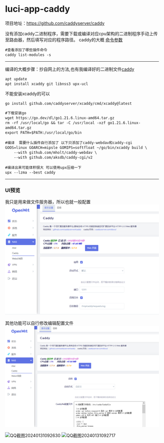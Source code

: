 # luci-app-caddy

项目地址：https://github.com/caddyserver/caddy

没有添加caddy二进制程序，需要下载或编译对应cpu架构的二进制程序手动上传至路由器，然后填写对应的程序路径。
caddy的大概 [命令参数](https://github.com/lmq8267/caddy/blob/main/README_caddy.md)
```shell
#查看添加了哪些插件命令
caddy list-modules -s
```
------------------------------------------------------
编译的大概步骤：抄自网上的方法,也有我编译好的二进制文件[caddy](https://github.com/lmq8267/caddy/releases)
```shell
apt update
apt install xcaddy git libnss3 upx-ucl
```

不能安装xcaddy的可以
```shell
go install github.com/caddyserver/xcaddy/cmd/xcaddy@latest
```

```shell
#下载安装go
wget https://go.dev/dl/go1.21.6.linux-amd64.tar.gz
rm -rf /usr/local/go && tar -C /usr/local -xzf go1.21.6.linux-amd64.tar.gz
export PATH=$PATH:/usr/local/go/bin

#编译  需要什么插件自行添加了 以下只添加了caddy-webdav和caddy-cgi
GOOS=linux GOARCH=mipsle GOMIPS=softfloat ~/go/bin/xcaddy build \
    --with github.com/mholt/caddy-webdav \
    --with github.com/aksdb/caddy-cgi/v2 

#编译出来可能体积很大 可以使用upx压缩一下
upx --lzma --best caddy
```

--------------------------------------------------------
### UI预览 ###
我只是用来做文件服务器，所以也就一般配置
![](./Image/普通启动.png)

其他功能可以自行修改编辑配置文件
![](./Image/自定义启动.png)

![QQ截图20240131092630](https://github.com/lmq8267/luci-app-caddy/assets/119713693/05742312-7b0f-4a71-bbc2-83fdafb96df4)
![QQ截图20240131092717](https://github.com/lmq8267/luci-app-caddy/assets/119713693/60c57424-1a5b-4e99-9517-4fd663e13d5c)


